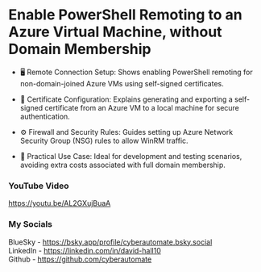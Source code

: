 #  Enable PowerShell Remoting to an Azure Virtual Machine, without Domain Membership
- 🖥️ Remote Connection Setup: Shows enabling PowerShell remoting for non-domain-joined Azure VMs using self-signed certificates.

- 📄 Certificate Configuration: Explains generating and exporting a self-signed certificate from an Azure VM to a local machine for secure authentication.

- ⚙️ Firewall and Security Rules: Guides setting up Azure Network Security Group (NSG) rules to allow WinRM traffic.

- 🔗 Practical Use Case: Ideal for development and testing scenarios, avoiding extra costs associated with full domain membership.

### YouTube Video ###
https://youtu.be/AL2GXujBuaA

### My Socials ###
BlueSky - https://bsky.app/profile/cyberautomate.bsky.social<br/>
LinkedIn - https://linkedin.com/in/david-hall10 <br/>
Github - https://github.com/cyberautomate